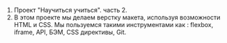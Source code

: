 1. Проект "Научиться учиться". часть 2.
2. В этом проекте мы делаем верстку макета, используя возможности HTML и CSS.
Мы пользуемся такими инструментами как : flexbox, iframe, API, БЭМ, CSS дирeктивы, Git.
